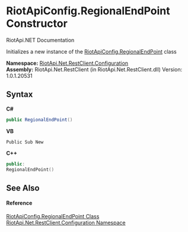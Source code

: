 # RiotApiConfig.RegionalEndPoint Constructor 
RiotApi.NET Documentation 

Initializes a new instance of the <a href="cb65bafb-5122-8f7a-1262-ca130e7ef17c">RiotApiConfig.RegionalEndPoint</a> class

**Namespace:**&nbsp;<a href="1dae58e2-3460-51cb-b4d8-c9bb055df44c">RiotApi.Net.RestClient.Configuration</a><br />**Assembly:**&nbsp;RiotApi.Net.RestClient (in RiotApi.Net.RestClient.dll) Version: 1.0.1.20531

## Syntax

**C#**<br />
``` C#
public RegionalEndPoint()
```

**VB**<br />
``` VB
Public Sub New
```

**C++**<br />
``` C++
public:
RegionalEndPoint()
```


## See Also


#### Reference
<a href="cb65bafb-5122-8f7a-1262-ca130e7ef17c">RiotApiConfig.RegionalEndPoint Class</a><br /><a href="1dae58e2-3460-51cb-b4d8-c9bb055df44c">RiotApi.Net.RestClient.Configuration Namespace</a><br />